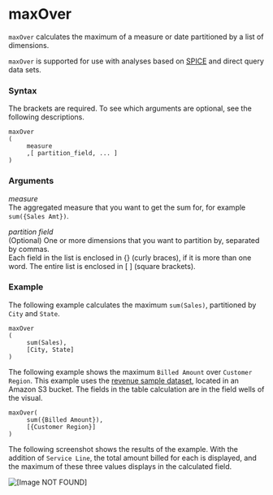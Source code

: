 # maxOver<a name="maxOver-function"></a>

`maxOver` calculates the maximum of a measure or date partitioned by a list of dimensions\. 

`maxOver` is supported for use with analyses based on [SPICE](welcome.md#spice) and direct query data sets\.

### Syntax<a name="maxOver-function-syntax"></a>

The brackets are required\. To see which arguments are optional, see the following descriptions\.

```
maxOver
(
     measure 
     ,[ partition_field, ... ] 
)
```

### Arguments<a name="maxOver-function-arguments"></a>

 *measure*   
The aggregated measure that you want to get the sum for, for example `sum({Sales Amt})`\.

 *partition field*   
\(Optional\) One or more dimensions that you want to partition by, separated by commas\.   
Each field in the list is enclosed in \{\} \(curly braces\), if it is more than one word\. The entire list is enclosed in \[ \] \(square brackets\)\.

### Example<a name="maxOver-function-example"></a>

The following example calculates the maximum `sum(Sales)`, partitioned by `City` and `State`\.

```
maxOver
(
     sum(Sales), 
     [City, State]
)
```

The following example shows the maximum `Billed Amount` over `Customer Region`\. This example uses the [revenue sample dataset](https://quicksightsampledata.s3.amazonaws.com/RevenueData_QuickSightSample.csv), located in an Amazon S3 bucket\. The fields in the table calculation are in the field wells of the visual\.

```
maxOver(
     sum({Billed Amount}),
     [{Customer Region}]
)
```

The following screenshot shows the results of the example\. With the addition of `Service Line`, the total amount billed for each is displayed, and the maximum of these three values displays in the calculated field\.

![\[Image NOT FOUND\]](http://docs.aws.amazon.com/quicksight/latest/user/images/maxOver.png)